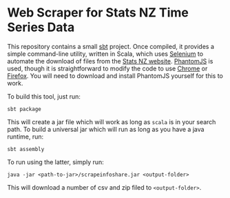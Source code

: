 # Web Scraper for Stats NZ Time Series Data

This repository contains a small [sbt](https://www.scala-sbt.org/) project.  Once compiled, it provides a simple command-line utility, written in Scala, which uses [Selenium](https://www.seleniumhq.org/) to automate the download of files from the [Stats NZ website](https://www.stats.govt.nz/large-datasets/csv-files-for-download/).  [PhantomJS](http://phantomjs.org/) is used, though it is straightforward to modify the code to use [Chrome](http://chromedriver.chromium.org/) or [Firefox](https://github.com/mozilla/geckodriver).  You will need to download and install PhantomJS yourself for this to work.

To build this tool, just run:

```
sbt package
```

This will create a jar file which will work as long as `scala` is in your search path.  To build a universal jar which will run as long as you have a java runtime, run:

```
sbt assembly
```

To run using the latter, simply run:

```
java -jar <path-to-jar>/scrapeinfoshare.jar <output-folder>
```

This will download a number of csv and zip filed to `<output-folder>`.

<!--
However, the easiest approach is simply to use Docker, as described in [docker](../docker).  Simply build the container:

```
docker build -t snzts-scraper docker/scraper
```

and run something like:

```
docker run --rm -v `pwd`:/work snzts-scraper
```
-->